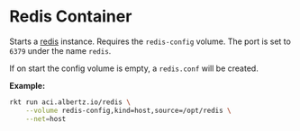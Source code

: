 # Redis Container
Starts a [redis](http://redis.io/) instance. Requires the `redis-config` volume.
The port is set to `6379` under the name `redis`.

If on start the config volume is empty, a `redis.conf` will be created.

**Example:**
```bash
rkt run aci.albertz.io/redis \
	--volume redis-config,kind=host,source=/opt/redis \
	--net=host
```
